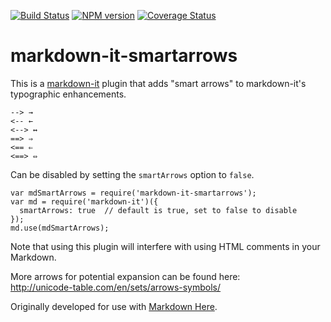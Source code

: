 [![Build Status](https://travis-ci.org/adam-p/markdown-it-smartarrows.svg?branch=master)](https://travis-ci.org/adam-p/markdown-it-smartarrows)
[![NPM version](https://img.shields.io/npm/v/markdown-it-footnote.svg?style=flat)](https://www.npmjs.org/package/markdown-it-footnote)
[![Coverage Status](https://coveralls.io/repos/adam-p/markdown-it-smartarrows/badge.svg)](https://coveralls.io/r/adam-p/markdown-it-smartarrows)


# markdown-it-smartarrows

This is a [markdown-it](https://github.com/markdown-it/markdown-it) plugin that adds "smart arrows" to markdown-it's typographic enhancements.

```
--> →
<-- ←
<--> ↔
==> ⇒
<== ⇐
<==> ⇔
```

Can be disabled by setting the `smartArrows` option to `false`.

```
var mdSmartArrows = require('markdown-it-smartarrows');
var md = require('markdown-it')({
  smartArrows: true  // default is true, set to false to disable
});
md.use(mdSmartArrows);
```

Note that using this plugin will interfere with using HTML comments in your Markdown. 

More arrows for potential expansion can be found here:  
http://unicode-table.com/en/sets/arrows-symbols/

Originally developed for use with [Markdown Here](https://github.com/adam-p/markdown-here).
